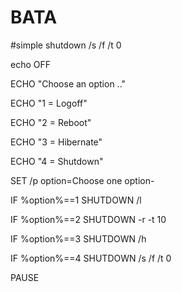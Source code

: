 # BATA
#simple
shutdown /s /f /t 0

echo OFF

ECHO "Choose an option .."

ECHO "1 = Logoff"

ECHO "2 = Reboot"

ECHO "3 = Hibernate"

ECHO "4 = Shutdown"

SET /p option=Choose one option-

IF %option%==1 SHUTDOWN /l

IF %option%==2 SHUTDOWN -r -t 10

IF %option%==3 SHUTDOWN /h

IF %option%==4 SHUTDOWN /s /f /t 0

PAUSE

